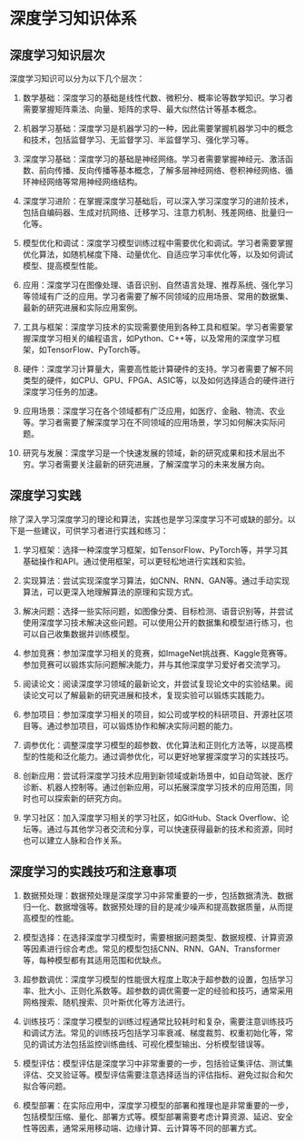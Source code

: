 # 深度学习知识体系

## 深度学习知识层次
深度学习知识可以分为以下几个层次：

1. 数学基础：深度学习的基础是线性代数、微积分、概率论等数学知识。学习者需要掌握矩阵乘法、向量、矩阵的求导、最大似然估计等基本概念。

2. 机器学习基础：深度学习是机器学习的一种，因此需要掌握机器学习中的概念和技术，包括监督学习、无监督学习、半监督学习、强化学习等。

3. 深度学习基础：深度学习的基础是神经网络。学习者需要掌握神经元、激活函数、前向传播、反向传播等基本概念，了解多层神经网络、卷积神经网络、循环神经网络等常用神经网络结构。

4. 深度学习进阶：在掌握深度学习基础后，可以深入学习深度学习的进阶技术，包括自编码器、生成对抗网络、迁移学习、注意力机制、残差网络、批量归一化等。

5. 模型优化和调试：深度学习模型训练过程中需要优化和调试。学习者需要掌握优化算法，如随机梯度下降、动量优化、自适应学习率优化等，以及如何调试模型、提高模型性能。

6. 应用：深度学习在图像处理、语音识别、自然语言处理、推荐系统、强化学习等领域有广泛的应用。学习者需要了解不同领域的应用场景、常用的数据集、最新的研究进展和实际应用案例。

7. 工具与框架：深度学习技术的实现需要使用到各种工具和框架。学习者需要掌握深度学习相关的编程语言，如Python、C++等，以及常用的深度学习框架，如TensorFlow、PyTorch等。

8. 硬件：深度学习计算量大，需要高性能计算硬件的支持。学习者需要了解不同类型的硬件，如CPU、GPU、FPGA、ASIC等，以及如何选择适合的硬件进行深度学习任务的加速。

9. 应用场景：深度学习在各个领域都有广泛应用，如医疗、金融、物流、农业等。学习者需要了解深度学习在不同领域的应用场景，学习如何解决实际问题。

10. 研究与发展：深度学习是一个快速发展的领域，新的研究成果和技术层出不穷。学习者需要关注最新的研究进展，了解深度学习的未来发展方向。

## 深度学习实践
除了深入学习深度学习的理论和算法，实践也是学习深度学习不可或缺的部分。以下是一些建议，可供学习者进行实践和练习：

1. 学习框架：选择一种深度学习框架，如TensorFlow、PyTorch等，并学习其基础操作和API。通过使用框架，可以更轻松地进行实践和实验。

2. 实现算法：尝试实现深度学习算法，如CNN、RNN、GAN等。通过手动实现算法，可以更深入地理解算法的原理和实现方式。

3. 解决问题：选择一些实际问题，如图像分类、目标检测、语音识别等，并尝试使用深度学习技术解决这些问题。可以使用公开的数据集和模型进行练习，也可以自己收集数据并训练模型。

4. 参加竞赛：参加深度学习相关的竞赛，如ImageNet挑战赛、Kaggle竞赛等。参加竞赛可以锻炼实际问题解决能力，并与其他深度学习爱好者交流学习。

5. 阅读论文：阅读深度学习领域的最新论文，并尝试复现论文中的实验结果。阅读论文可以了解最新的研究进展和技术，复现实验可以锻炼实践能力。

6. 参加项目：参加深度学习相关的项目，如公司或学校的科研项目、开源社区项目等。通过参加项目，可以锻炼协作和解决实际问题的能力。

7. 调参优化：调整深度学习模型的超参数、优化算法和正则化方法等，以提高模型的性能和泛化能力。通过调参优化，可以更好地掌握深度学习的实践技巧。

8. 创新应用：尝试将深度学习技术应用到新领域或新场景中，如自动驾驶、医疗诊断、机器人控制等。通过创新应用，可以拓展深度学习技术的应用范围，同时也可以探索新的研究方向。

9. 学习社区：加入深度学习相关的学习社区，如GitHub、Stack Overflow、论坛等。通过与其他学习者交流和分享，可以快速获得最新的技术和资源，同时也可以建立人脉和合作关系。

## 深度学习的实践技巧和注意事项
1. 数据预处理：数据预处理是深度学习中非常重要的一步，包括数据清洗、数据归一化、数据增强等。数据预处理的目的是减少噪声和提高数据质量，从而提高模型的性能。

2. 模型选择：在选择深度学习模型时，需要根据问题类型、数据规模、计算资源等因素进行综合考虑。常见的模型包括CNN、RNN、GAN、Transformer等，每种模型都有其适用范围和优缺点。

3. 超参数调优：深度学习模型的性能很大程度上取决于超参数的设置，包括学习率、批大小、正则化系数等。超参数的调优需要一定的经验和技巧，通常采用网格搜索、随机搜索、贝叶斯优化等方法进行。

4. 训练技巧：深度学习模型的训练过程通常比较耗时和复杂，需要注意训练技巧和调试方法。常见的训练技巧包括学习率衰减、梯度裁剪、权重初始化等，常见的调试方法包括监控训练曲线、可视化模型输出、分析模型错误等。

5. 模型评估：模型评估是深度学习中非常重要的一步，包括验证集评估、测试集评估、交叉验证等。模型评估需要注意选择适当的评估指标、避免过拟合和欠拟合等问题。

6. 模型部署：在实际应用中，深度学习模型的部署和推理也是非常重要的一步，包括模型压缩、量化、部署方式等。模型部署需要考虑计算资源、延迟、安全性等因素，通常采用移动端、边缘计算、云计算等不同的部署方式。


